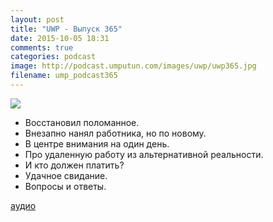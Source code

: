 ```yaml
---
layout: post
title: "UWP - Выпуск 365"
date: 2015-10-05 18:31
comments: true
categories: podcast
image: http://podcast.umputun.com/images/uwp/uwp365.jpg
filename: ump_podcast365
---
```

![](https://podcast.umputun.com/images/uwp/uwp365.jpg)

- Восстановил поломанное.
- Внезапно нанял работника, но по новому.
- В центре внимания на один день.
- Про удаленную работу из альтернативной реальности.
- И кто должен платить?
- Удачное свидание.
- Вопросы и ответы.


[аудио](https://podcast.umputun.com/media/ump_podcast365.mp3)
<audio src="https://podcast.umputun.com/media/ump_podcast365.mp3" preload="none"></audio>
